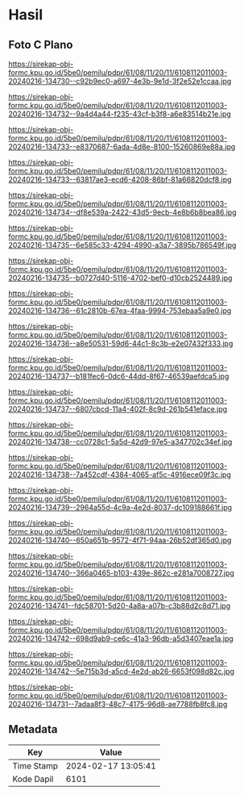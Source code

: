 # Hasil

## Foto C Plano

https://sirekap-obj-formc.kpu.go.id/5be0/pemilu/pdpr/61/08/11/20/11/6108112011003-20240216-134730--c92b9ec0-a697-4e3b-9e1d-3f2e52e1ccaa.jpg

https://sirekap-obj-formc.kpu.go.id/5be0/pemilu/pdpr/61/08/11/20/11/6108112011003-20240216-134732--9a4d4a44-f235-43cf-b3f8-a6e83514b21e.jpg

https://sirekap-obj-formc.kpu.go.id/5be0/pemilu/pdpr/61/08/11/20/11/6108112011003-20240216-134733--e8370687-6ada-4d8e-8100-15260869e88a.jpg

https://sirekap-obj-formc.kpu.go.id/5be0/pemilu/pdpr/61/08/11/20/11/6108112011003-20240216-134733--63817ae3-ecd6-4208-86bf-81a66820dcf8.jpg

https://sirekap-obj-formc.kpu.go.id/5be0/pemilu/pdpr/61/08/11/20/11/6108112011003-20240216-134734--df8e539a-2422-43d5-9ecb-4e8b6b8bea86.jpg

https://sirekap-obj-formc.kpu.go.id/5be0/pemilu/pdpr/61/08/11/20/11/6108112011003-20240216-134735--6e585c33-4294-4990-a3a7-3895b786549f.jpg

https://sirekap-obj-formc.kpu.go.id/5be0/pemilu/pdpr/61/08/11/20/11/6108112011003-20240216-134735--b0727d40-5116-4702-bef0-d10cb2524489.jpg

https://sirekap-obj-formc.kpu.go.id/5be0/pemilu/pdpr/61/08/11/20/11/6108112011003-20240216-134736--61c2810b-67ea-4faa-9994-753ebaa5a9e0.jpg

https://sirekap-obj-formc.kpu.go.id/5be0/pemilu/pdpr/61/08/11/20/11/6108112011003-20240216-134736--a8e50531-59d6-44c1-8c3b-e2e07432f333.jpg

https://sirekap-obj-formc.kpu.go.id/5be0/pemilu/pdpr/61/08/11/20/11/6108112011003-20240216-134737--b181fec6-0dc6-44dd-8f67-46539aefdca5.jpg

https://sirekap-obj-formc.kpu.go.id/5be0/pemilu/pdpr/61/08/11/20/11/6108112011003-20240216-134737--6807cbcd-11a4-402f-8c9d-261b541eface.jpg

https://sirekap-obj-formc.kpu.go.id/5be0/pemilu/pdpr/61/08/11/20/11/6108112011003-20240216-134738--cc0728c1-5a5d-42d9-97e5-a347702c34ef.jpg

https://sirekap-obj-formc.kpu.go.id/5be0/pemilu/pdpr/61/08/11/20/11/6108112011003-20240216-134738--7a452cdf-4384-4065-af5c-4916ece09f3c.jpg

https://sirekap-obj-formc.kpu.go.id/5be0/pemilu/pdpr/61/08/11/20/11/6108112011003-20240216-134739--2964a55d-4c9a-4e2d-8037-dc109188661f.jpg

https://sirekap-obj-formc.kpu.go.id/5be0/pemilu/pdpr/61/08/11/20/11/6108112011003-20240216-134740--650a651b-9572-4f71-94aa-26b52df365d0.jpg

https://sirekap-obj-formc.kpu.go.id/5be0/pemilu/pdpr/61/08/11/20/11/6108112011003-20240216-134740--366a0465-b103-439e-862c-e281a7008727.jpg

https://sirekap-obj-formc.kpu.go.id/5be0/pemilu/pdpr/61/08/11/20/11/6108112011003-20240216-134741--fdc58701-5d20-4a8a-a07b-c3b88d2c8d71.jpg

https://sirekap-obj-formc.kpu.go.id/5be0/pemilu/pdpr/61/08/11/20/11/6108112011003-20240216-134742--698d9ab9-ce6c-41a3-96db-a5d3407eae1a.jpg

https://sirekap-obj-formc.kpu.go.id/5be0/pemilu/pdpr/61/08/11/20/11/6108112011003-20240216-134742--5e715b3d-a5cd-4e2d-ab26-6653f098d82c.jpg

https://sirekap-obj-formc.kpu.go.id/5be0/pemilu/pdpr/61/08/11/20/11/6108112011003-20240216-134731--7adaa8f3-48c7-4175-96d8-ae7788fb8fc8.jpg


## Metadata

| Key        | Value               |
| ---------- | ------------------- |
| Time Stamp | 2024-02-17 13:05:41 |
| Kode Dapil | 6101                |



